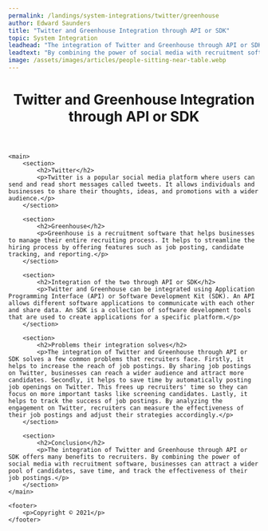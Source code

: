 ```yaml
---
permalink: /landings/system-integrations/twitter/greenhouse
author: Edward Saunders
title: "Twitter and Greenhouse Integration through API or SDK"
topic: System Integration
leadhead: "The integration of Twitter and Greenhouse through API or SDK offers many benefits to recruiters"
leadtext: "By combining the power of social media with recruitment software, businesses can attract a wider pool of candidates, save time, and track the effectiveness of their job postings."
image: /assets/images/articles/people-sitting-near-table.webp
---
```

<div class="arttext">	<header>
		<h1>Twitter and Greenhouse Integration through API or SDK</h1>
	</header>

	<main>
		<section>
			<h2>Twitter</h2>
			<p>Twitter is a popular social media platform where users can send and read short messages called tweets. It allows individuals and businesses to share their thoughts, ideas, and promotions with a wider audience.</p>
		</section>

		<section>
			<h2>Greenhouse</h2>
			<p>Greenhouse is a recruitment software that helps businesses to manage their entire recruiting process. It helps to streamline the hiring process by offering features such as job posting, candidate tracking, and reporting.</p>
		</section>

		<section>
			<h2>Integration of the two through API or SDK</h2>
			<p>Twitter and Greenhouse can be integrated using Application Programming Interface (API) or Software Development Kit (SDK). An API allows different software applications to communicate with each other and share data. An SDK is a collection of software development tools that are used to create applications for a specific platform.</p>
		</section>

		<section>
			<h2>Problems their integration solves</h2>
			<p>The integration of Twitter and Greenhouse through API or SDK solves a few common problems that recruiters face. Firstly, it helps to increase the reach of job postings. By sharing job postings on Twitter, businesses can reach a wider audience and attract more candidates. Secondly, it helps to save time by automatically posting job openings on Twitter. This frees up recruiters' time so they can focus on more important tasks like screening candidates. Lastly, it helps to track the success of job postings. By analyzing the engagement on Twitter, recruiters can measure the effectiveness of their job postings and adjust their strategies accordingly.</p>
		</section>

		<section>
			<h2>Conclusion</h2>
			<p>The integration of Twitter and Greenhouse through API or SDK offers many benefits to recruiters. By combining the power of social media with recruitment software, businesses can attract a wider pool of candidates, save time, and track the effectiveness of their job postings.</p>
		</section>
	</main>

	<footer>
		<p>Copyright © 2021</p>
	</footer>
</div>
